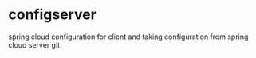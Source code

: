 # configserver
 spring cloud  configuration for client and taking configuration from spring cloud server git
